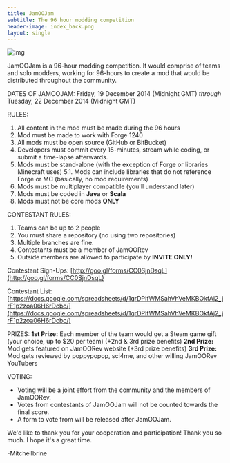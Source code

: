 ```yaml
---
title: JamOOJam
subtitle: The 96 hour modding competition
header-image: index_back.png
layout: single
---
```


![img](http://puu.sh/dj0tD/d558005df4.png)

JamOOJam is a 96-hour modding competition. It would comprise of teams and solo modders, working for 96-hours to create a mod that would be distributed throughout the community.

DATES OF JAMOOJAM:
Friday, 19 December 2014 (Midnight GMT)
*through*
Tuesday, 22 December 2014 (Midnight GMT)

RULES:
1. All content in the mod must be made during the 96 hours
2. Mod must be made to work with Forge 1240
3. All mods must be open source (GitHub or BitBucket)
4. Developers must commit every 15-minutes, stream while coding, or submit a time-lapse afterwards.
5. Mods must be stand-alone (with the exception of Forge or libraries Minecraft uses)
5.1. Mods can include libraries that do not reference Forge or MC (basically, no mod requirements)
6. Mods must be multiplayer compatible (you'll understand later)
7. Mods must be coded in **Java** or **Scala**
8. Mods must not be core mods **ONLY**

CONTESTANT RULES:
1. Teams can be up to 2 people
2. You must share a repository (no using two repositories)
3. Multiple branches are fine.
4. Contestants must be a member of JamOORev
5. Outside members are allowed to participate by **INVITE ONLY!**

Contestant Sign-Ups:
[http://goo.gl/forms/CC0SjnDsqL](http://goo.gl/forms/CC0SjnDsqL)

Contestant List:
[https://docs.google.com/spreadsheets/d/1qrDPIfWMSahVhVeMKBOkfAj2_jrF1p2zoa06H6rDcbc/](https://docs.google.com/spreadsheets/d/1qrDPIfWMSahVhVeMKBOkfAj2_jrF1p2zoa06H6rDcbc/)

PRIZES:
**1st Prize:** Each member of the team would get a Steam game gift (your choice, up to $20 per team) (+2nd & 3rd prize benefits)
**2nd Prize:** Mod gets featured on JamOORev website (+3rd prize benefits)
**3rd Prize:** Mod gets reviewed by poppypopop, sci4me, and other willing JamOORev YouTubers

VOTING:
- Voting will be a joint effort from the community and the members of JamOORev.
- Votes from contestants of JamOOJam will not be counted towards the final score.
- A form to vote from will be released after JamOOJam.

We'd like to thank you for your cooperation and participation! Thank you so much. I hope it's a great time.

-Mitchellbrine